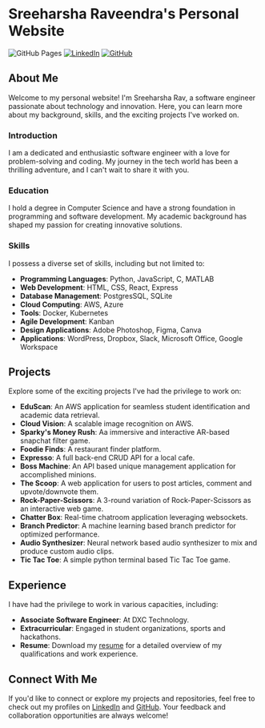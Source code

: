 ﻿# Sreeharsha Raveendra's Personal Website

![GitHub Pages](https://img.shields.io/badge/GitHub%20Pages-Active-brightgreen)
[![LinkedIn](https://img.shields.io/badge/LinkedIn-Connect-blue)](https://www.linkedin.com/in/sreeharsha-rav)
[![GitHub](https://img.shields.io/badge/GitHub-Check%20out%20my%20repos-blue)](https://github.com/sreeharsha-rav)

## About Me
Welcome to my personal website! I'm Sreeharsha Rav, a software engineer passionate about technology and innovation. Here, you can learn more about my background, skills, and the exciting projects I've worked on.

### Introduction
I am a dedicated and enthusiastic software engineer with a love for problem-solving and coding. My journey in the tech world has been a thrilling adventure, and I can't wait to share it with you.

### Education
I hold a degree in Computer Science and have a strong foundation in programming and software development. My academic background has shaped my passion for creating innovative solutions.

### Skills
I possess a diverse set of skills, including but not limited to:

- **Programming Languages**: Python, JavaScript, C, MATLAB
- **Web Development**: HTML, CSS, React, Express
- **Database Management**: PostgresSQL, SQLite
- **Cloud Computing**: AWS, Azure
- **Tools**: Docker, Kubernetes
- **Agile Development**: Kanban
- **Design Applications**: Adobe Photoshop, Figma, Canva
- **Applications**: WordPress, Dropbox, Slack, Microsoft Office, Google Workspace

## Projects
Explore some of the exciting projects I've had the privilege to work on:

- **EduScan**: An AWS application for seamless student identification and academic data retrieval.
- **Cloud Vision**: A scalable image recognition on AWS.
- **Sparky's Money Rush**: Aa immersive and interactive AR-based snapchat filter game.
- **Foodie Finds**: A restaurant finder platform.
- **Expresso**: A full back-end CRUD API for a local cafe.
- **Boss Machine**: An API based unique management application for accomplished minions.
- **The Scoop**: A web application for users to post articles, comment and upvote/downvote them.
- **Rock-Paper-Scissors**: A 3-round variation of Rock-Paper-Scissors as an interactive web game.
- **Chatter Box**: Real-time chatroom application leveraging websockets.
- **Branch Predictor**: A machine learning based branch predictor for optimized performance.
- **Audio Synthesizer**: Neural network based audio synthesizer to mix and produce custom audio clips.
- **Tic Tac Toe**: A simple python terminal based Tic Tac Toe game.

## Experience
I have had the privilege to work in various capacities, including:

- **Associate Software Engineer**: At DXC Technology.
- **Extracurricular**: Engaged in student organizations, sports and hackathons.
- **Resume**: Download my [resume](https://drive.google.com/file/d/15Q3R1A5_OQikjCtFQou5SuUEzDfAoBYy/view?usp=drive_link) for a detailed overview of my qualifications and work experience.

## Connect With Me
If you'd like to connect or explore my projects and repositories, feel free to check out my profiles on [LinkedIn](https://www.linkedin.com/in/sreeharsha-rav) and [GitHub](https://github.com/sreeharsha-rav). Your feedback and collaboration opportunities are always welcome!
